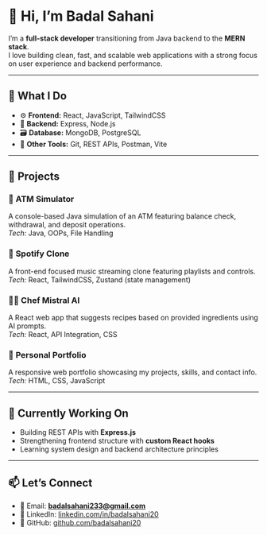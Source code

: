 # 👋 Hi, I’m Badal Sahani
I’m a **full-stack developer** transitioning from Java backend to the **MERN stack**.  
I love building clean, fast, and scalable web applications with a strong focus on user experience and backend performance.

---

## 🧠 What I Do
- ⚙️ **Frontend:** React, JavaScript, TailwindCSS  
- 🧩 **Backend:** Express, Node.js  
- 🗃️ **Database:** MongoDB, PostgreSQL  
- 🔧 **Other Tools:** Git, REST APIs, Postman, Vite  

---

## 🚀 Projects
### 🏦 **ATM Simulator**
A console-based Java simulation of an ATM featuring balance check, withdrawal, and deposit operations.  
*Tech:* Java, OOPs, File Handling

### 🎵 **Spotify Clone**
A front-end focused music streaming clone featuring playlists and controls.  
*Tech:* React, TailwindCSS, Zustand (state management)

### 👨‍🍳 **Chef Mistral AI**
A React web app that suggests recipes based on provided ingredients using AI prompts.  
*Tech:* React, API Integration, CSS

### 💼 **Personal Portfolio**
A responsive web portfolio showcasing my projects, skills, and contact info.  
*Tech:* HTML, CSS, JavaScript

---

## 🎯 Currently Working On
- Building REST APIs with **Express.js**
- Strengthening frontend structure with **custom React hooks**
- Learning system design and backend architecture principles

---

## 📫 Let’s Connect
- 📧 Email: **badalsahani233@gmail.com**
- 💼 LinkedIn: [linkedin.com/in/badalsahani20](https://www.linkedin.com/in/badalsahani20)
- 🐙 GitHub: [github.com/badalsahani20](https://github.com/badalsahani20)
